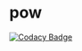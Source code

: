 # pow

[![Codacy Badge](https://api.codacy.com/project/badge/Grade/e214ad06f1de4021a14b7890363ecf3f)](https://app.codacy.com/manual/darrel1/pow?utm_source=github.com&utm_medium=referral&utm_content=darrel1/pow&utm_campaign=Badge_Grade_Dashboard)